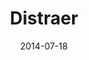---
layout: default
modal-id: 2
date: 2014-07-18
img: distraer.png
title: "Distraer"
alt: image-alt
cont: distraer1.gif
demo: demoDistraer.pdf
project-date: April 2014
imagenes: 131
autorensayo: Marcelo&nbspRojas
tituloensayo: La&nbspciudad&nbspesp&aacutesmica
description: Apartar la atención de alguien de lo que estaba pendiente o de lo que debía estar pendiente. Crear. Exponer la expresión artística en el espacio público. Entretener. Embellecer. Divertir. Emocionar. Conmover.
---